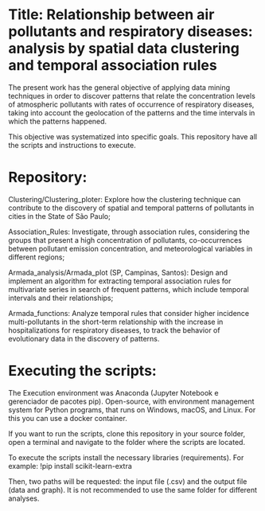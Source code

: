 # Title: Relationship between air pollutants and respiratory diseases: analysis by spatial data clustering and temporal association rules

The present work has the general objective of applying data mining techniques in order to discover patterns that relate the concentration levels of atmospheric pollutants with rates of occurrence of respiratory diseases, taking into account the geolocation of the patterns and the time intervals in which the patterns happened.

This objective was systematized into specific goals. This repository have all the scripts and instructions to execute.

# Repository:

Clustering/Clustering_ploter: Explore how the clustering technique can contribute to the discovery of spatial and temporal patterns of pollutants in cities in the State of São Paulo;

Association_Rules: Investigate, through association rules, considering the groups that present a high concentration of pollutants, co-occurrences between pollutant emission concentration, and meteorological variables in different regions;

Armada_analysis/Armada_plot (SP, Campinas, Santos): Design and implement an algorithm for extracting temporal association rules for multivariate series in search of frequent patterns, which include temporal intervals and their relationships;

Armada_functions: Analyze temporal rules that consider higher incidence multi-pollutants in the short-term relationship with the increase in hospitalizations for respiratory diseases, to track the behavior of evolutionary data in the discovery of patterns.

# Executing the scripts: 

The Execution environment was Anaconda (Jupyter Notebook e gerenciador de pacotes pip). Open-source, with environment management system for Python programs, that runs on Windows, macOS, and Linux. For this you can use a docker container.

If you want to run the scripts, clone this repository in your source folder, open a terminal and navigate to the folder where the scripts are located.

To execute the scripts install the necessary libraries (requirements). For example: !pip install scikit-learn-extra

Then, two paths will be requested: the input file (.csv) and the output file (data and graph). It is not recommended to use the same folder for different analyses.
